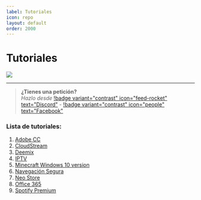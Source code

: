 ```yaml
---
label: Tutoriales
icon: repo
layout: default
order: 2000
---
```


# Tutoriales

![](https://i.postimg.cc/KzL1PCBG/Header-Tutos.png)

---

> **¿Tienes una petición?**       
> *Hazlo desde* [!badge variant="contrast" icon="feed-rocket" text="Discord"](https://discord.gg/hVKeY3uEru) - [!badge variant="contrast" icon="people" text="Facebook"](https://www.facebook.com/dex.noir.room)

### Lista de tutoriales:

1. [Adobe CC](https://noiroom.dexspidey.workers.dev/tutoriales/adobe-cc/)
2. [CloudStream](https://noiroom.dexspidey.workers.dev/tutoriales/streamcloud/)
3. [Deemix](https://noiroom.dexspidey.workers.dev/tutoriales/deemix/)
4. [IPTV](https://noiroom.dexspidey.workers.dev/tutoriales/iptv/)
5. [Minecraft Windows 10 version](https://noiroom.dexspidey.workers.dev/tutoriales/minecraft/)
6. [Navegación Segura](https://noiroom.dexspidey.workers.dev/tutoriales/navega-seguro/)
7. [Neo Store](https://noiroom.dexspidey.workers.dev/tutoriales/neostore/)
8. [Office 365](https://noiroom.dexspidey.workers.dev/tutoriales/o365/)
9. [Spotify Premium](https://noiroom.dexspidey.workers.dev/tutoriales/spotify-premium/)
